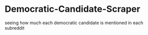 # Democratic-Candidate-Scraper
seeing how much each democratic candidate is mentioned in each subreddit
